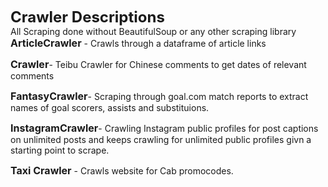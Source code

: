 <font size=5>__Crawler Descriptions__</font><br>
All Scraping done without BeautifulSoup or any other scraping library<br>
<font size=3>__ArticleCrawler__</font> - Crawls through a dataframe of article links<br>

<font size=3>__Crawler__</font>- Teibu Crawler for Chinese comments to get dates of relevant comments<br>

<font size=3>__FantasyCrawler__</font>- Scraping through goal.com match reports to extract names of goal scorers, 
assists and substituions.<br>

<font size=3>__InstagramCrawler__</font>- Crawling Instagram public profiles for post captions on unlimited posts and
keeps crawling for unlimited public profiles givn a starting point to scrape.<br>

<font size=3>__Taxi Crawler__</font> - Crawls website for Cab promocodes.<br>
